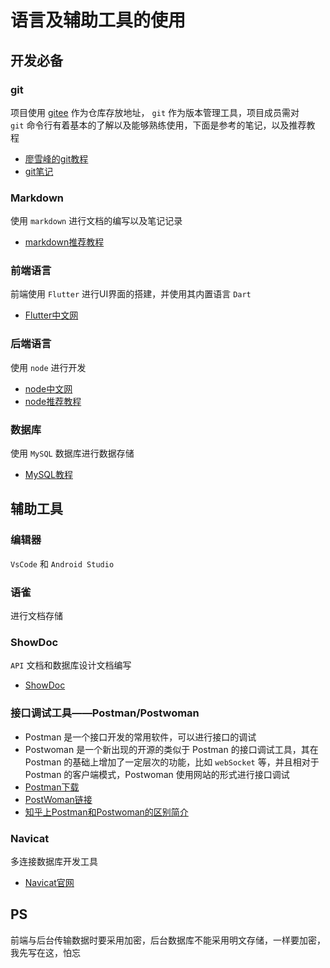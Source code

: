 # 语言及辅助工具的使用

<a name="mi2sL"></a>
## 开发必备
<a name="V57Yl"></a>
### git
项目使用 [gitee](https://gitee.com/youchen12138/lawyer_platform) 作为仓库存放地址， `git` 作为版本管理工具，项目成员需对 `git` 命令行有着基本的了解以及能够熟练使用，下面是参考的笔记，以及推荐教程 

- [廖雪峰的git教程](https://www.liaoxuefeng.com/wiki/896043488029600/896067008724000)
- [git笔记](https://www.jianshu.com/p/245a3642533b)
<a name="MtABL"></a>
### Markdown
使用 `markdown` 进行文档的编写以及笔记记录

- [markdown推荐教程](https://www.runoob.com/markdown/md-tutorial.html)
<a name="6eR75"></a>
### 前端语言
前端使用 `Flutter` 进行UI界面的搭建，并使用其内置语言 `Dart` 

- [Flutter中文网](https://flutterchina.club/)
<a name="uz6BV"></a>
### 后端语言
使用 `node` 进行开发

- [node中文网](http://nodejs.cn/)
- [node推荐教程](https://www.runoob.com/nodejs/nodejs-tutorial.html)
<a name="hPFg8"></a>
### 数据库
使用 `MySQL` 数据库进行数据存储

- [MySQL教程](https://www.runoob.com/mysql/mysql-tutorial.html)
<a name="teGgb"></a>
## 辅助工具
<a name="CsyVZ"></a>
### 编辑器
`VsCode` 和 `Android Studio` 
<a name="UeiKr"></a>
### 语雀
进行文档存储
<a name="rMazC"></a>
### ShowDoc
`API` 文档和数据库设计文档编写

- [ShowDoc](https://www.showdoc.cc/)
<a name="5T140"></a>
### 接口调试工具——Postman/Postwoman

- Postman 是一个接口开发的常用软件，可以进行接口的调试
- Postwoman 是一个新出现的开源的类似于 Postman 的接口调试工具，其在 Postman 的基础上增加了一定层次的功能，比如 `webSocket` 等，并且相对于 Postman 的客户端模式，Postwoman 使用网站的形式进行接口调试
- [Postman下载](https://www.postman.com/)
- [PostWoman链接](https://postwoman.io/)
- [知乎上Postman和Postwoman的区别简介](https://zhuanlan.zhihu.com/p/94974962)
<a name="YYFIe"></a>
### Navicat
多连接数据库开发工具

- [Navicat官网](https://www.navicat.com.cn/)

<a name="ertxs"></a>
## PS
前端与后台传输数据时要采用加密，后台数据库不能采用明文存储，一样要加密，我先写在这，怕忘

